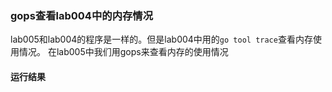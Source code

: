 ### gops查看lab004中的内存情况
lab005和lab004的程序是一样的。但是lab004中用的`go tool trace`查看内存使用情况。
在lab005中我们用gops来查看内存的使用情况

#### 运行结果

